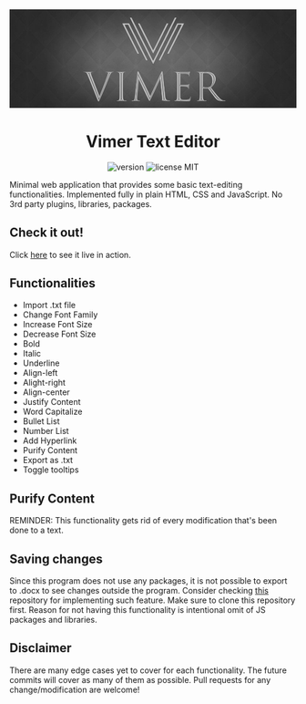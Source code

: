 <div align="center">
  <img src="./public/images/vimer-banner.png" alt="Vimer Logo">
  <h1>Vimer Text Editor</h1>  
  <img src="https://img.shields.io/badge/release-0.1.1-blue" alt="version">
  <img src="https://img.shields.io/badge/license-MIT-green" alt="license MIT">
</div>

Minimal web application that provides some basic text-editing functionalities. Implemented fully in plain HTML, CSS and JavaScript. No 3rd party plugins, libraries, packages.

## Check it out!

Click [here](https://faticamer.github.io/vimer-texteditor/) to see it live in action.

## Functionalities

- Import .txt file
- Change Font Family
- Increase Font Size
- Decrease Font Size
- Bold
- Italic
- Underline
- Align-left
- Alight-right
- Align-center
- Justify Content
- Word Capitalize
- Bullet List
- Number List
- Add Hyperlink
- Purify Content
- Export as .txt
- Toggle tooltips

## Purify Content

REMINDER: This functionality gets rid of every modification that's been done to a text. 

## Saving changes

Since this program does not use any packages, it is not possible to export to .docx to see changes outside the program. Consider checking [this](https://github.com/mokeyish/obsidian-enhancing-export) repository for implementing such feature. Make sure to clone this repository first. Reason for not having this functionality is intentional omit of JS packages and libraries.

## Disclaimer

There are many edge cases yet to cover for each functionality. The future commits will cover as many of them as possible. Pull requests for any change/modification are welcome!
